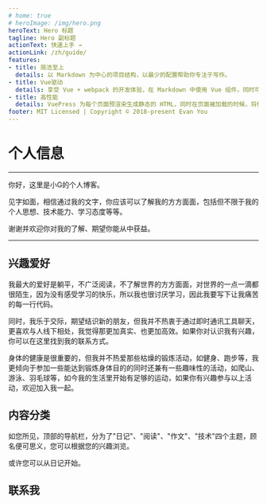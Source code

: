 ```yaml
---
# home: true
# heroImage: /img/hero.png
heroText: Hero 标题
tagline: Hero 副标题
actionText: 快速上手 →
actionLink: /zh/guide/
features:
- title: 简洁至上
  details: 以 Markdown 为中心的项目结构，以最少的配置帮助你专注于写作。
- title: Vue驱动
  details: 享受 Vue + webpack 的开发体验，在 Markdown 中使用 Vue 组件，同时可以使用 Vue 来开发自定义主题。
- title: 高性能 
  details: VuePress 为每个页面预渲染生成静态的 HTML，同时在页面被加载的时候，将作为 SPA 运行。
footer: MIT Licensed | Copyright © 2018-present Evan You
--- 
```

# 个人信息

---

你好，这里是小G的个人博客。

见字如面，相信通过我的文字，你应该可以了解我的方方面面，包括但不限于我的个人思想、技术能力、学习态度等等。

谢谢并欢迎你对我的了解、期望你能从中获益。

---
## 兴趣爱好

我最大的爱好是躺平，不广泛阅读，不了解世界的方方面面，对世界的一点一滴都很陌生，因为没有感受学习的快乐，所以我也很讨厌学习，因此我要写下让我痛苦的每一行代码。

同时，我乐于交际，期望结识新的朋友，但我并不热衷于通过即时通讯工具聊天，更喜欢与人线下相处，我觉得那更加真实、也更加高效。如果你对认识我有兴趣，你可以在这里找到我的联系方式。

身体的健康是很重要的，但我并不热爱那些枯燥的锻炼活动，如健身、跑步等，我更倾向于参加一些能达到锻炼身体目的的同时还兼有一些趣味性的活动，如爬山、游泳、羽毛球等，如今我的生活里开始有足够的运动，如果你有兴趣参与以上活动，欢迎加入我一起。

## 内容分类
如您所见，顶部的导航栏，分为了"日记"、"阅读"、"作文"、"技术"四个主题，顾名便可思义，您可以根据您的兴趣浏览。

或许您可以从日记开始。

## 联系我





